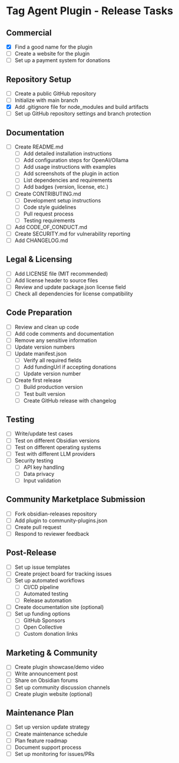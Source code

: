 # Tag Agent Plugin - Release Tasks

## Commercial
- [x] Find a good name for the plugin
- [ ] Create a website for the plugin
- [ ] Set up a payment system for donations

## Repository Setup
- [ ] Create a public GitHub repository
- [ ] Initialize with main branch
- [x] Add .gitignore file for node_modules and build artifacts
- [ ] Set up GitHub repository settings and branch protection

## Documentation
- [ ] Create README.md
  - [ ] Add detailed installation instructions
  - [ ] Add configuration steps for OpenAI/Ollama
  - [ ] Add usage instructions with examples
  - [ ] Add screenshots of the plugin in action
  - [ ] List dependencies and requirements
  - [ ] Add badges (version, license, etc.)
- [ ] Create CONTRIBUTING.md
  - [ ] Development setup instructions
  - [ ] Code style guidelines
  - [ ] Pull request process
  - [ ] Testing requirements
- [ ] Add CODE_OF_CONDUCT.md
- [ ] Create SECURITY.md for vulnerability reporting
- [ ] Add CHANGELOG.md

## Legal & Licensing
- [ ] Add LICENSE file (MIT recommended)
- [ ] Add license header to source files
- [ ] Review and update package.json license field
- [ ] Check all dependencies for license compatibility

## Code Preparation
- [ ] Review and clean up code
- [ ] Add code comments and documentation
- [ ] Remove any sensitive information
- [ ] Update version numbers
- [ ] Update manifest.json
  - [ ] Verify all required fields
  - [ ] Add fundingUrl if accepting donations
  - [ ] Update version number
- [ ] Create first release
  - [ ] Build production version
  - [ ] Test built version
  - [ ] Create GitHub release with changelog

## Testing
- [ ] Write/update test cases
- [ ] Test on different Obsidian versions
- [ ] Test on different operating systems
- [ ] Test with different LLM providers
- [ ] Security testing
  - [ ] API key handling
  - [ ] Data privacy
  - [ ] Input validation

## Community Marketplace Submission
- [ ] Fork obsidian-releases repository
- [ ] Add plugin to community-plugins.json
- [ ] Create pull request
- [ ] Respond to reviewer feedback

## Post-Release
- [ ] Set up issue templates
- [ ] Create project board for tracking issues
- [ ] Set up automated workflows
  - [ ] CI/CD pipeline
  - [ ] Automated testing
  - [ ] Release automation
- [ ] Create documentation site (optional)
- [ ] Set up funding options
  - [ ] GitHub Sponsors
  - [ ] Open Collective
  - [ ] Custom donation links

## Marketing & Community
- [ ] Create plugin showcase/demo video
- [ ] Write announcement post
- [ ] Share on Obsidian forums
- [ ] Set up community discussion channels
- [ ] Create plugin website (optional)

## Maintenance Plan
- [ ] Set up version update strategy
- [ ] Create maintenance schedule
- [ ] Plan feature roadmap
- [ ] Document support process
- [ ] Set up monitoring for issues/PRs
